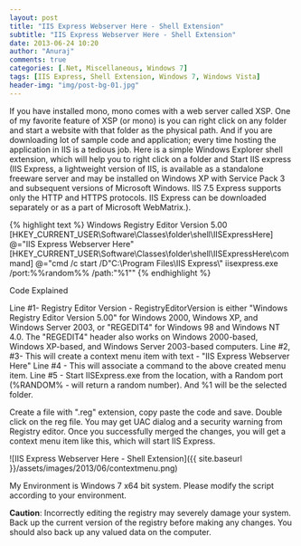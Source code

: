 ```yaml
---
layout: post
title: "IIS Express Webserver Here - Shell Extension"
subtitle: "IIS Express Webserver Here - Shell Extension"
date: 2013-06-24 10:20
author: "Anuraj"
comments: true
categories: [.Net, Miscellaneous, Windows 7]
tags: [IIS Express, Shell Extension, Windows 7, Windows Vista]
header-img: "img/post-bg-01.jpg"
---
```

If you have installed mono, mono comes with a web server called XSP. One of my favorite feature of XSP (or mono) is you can right click on any folder and start a website with that folder as the physical path. And if you are downloading lot of sample code and application; every time hosting the application in IIS is a tedious job. Here is a simple Windows Explorer shell extension, which will help you to right click on a folder and Start IIS express (IIS Express, a lightweight version of IIS, is available as a standalone freeware server and may be installed on Windows XP with Service Pack 3 and subsequent versions of Microsoft Windows. IIS 7.5 Express supports only the HTTP and HTTPS protocols. IIS Express can be downloaded separately or as a part of Microsoft WebMatrix.).

{% highlight text %}
Windows Registry Editor Version 5.00
[HKEY_CURRENT_USER\Software\Classes\folder\shell\IISExpressHere]
@="IIS Express Webserver Here"
[HKEY_CURRENT_USER\Software\Classes\folder\shell\IISExpressHere\command]
@="cmd /c start /D\"C:\\Program Files\\IIS Express\\\" iisexpress.exe /port:%%random%% /path:\"%1\""
{% endhighlight %}

Code Explained

Line #1- Registry Editor Version - RegistryEditorVersion is either "Windows Registry Editor Version 5.00" for Windows 2000, Windows XP, and Windows Server 2003, or "REGEDIT4" for Windows 98 and Windows NT 4.0. The "REGEDIT4" header also works on Windows 2000-based, Windows XP-based, and Windows Server 2003-based computers.
Line #2, #3- This will create a context menu item with text - "IIS Express Webserver Here"
Line #4 - This will associate a command to the above created menu item.
Line #5 - Start IISExpress.exe from the location, with a Random port (%RANDOM% - will return a random number). And %1 will be the selected folder.

Create a file with ".reg" extension, copy paste the code and save. Double click on the reg file. You may get UAC dialog and a security warning from Registry editor. Once you successfully merged the changes, you will get a context menu item like this, which will start IIS Express.

![IIS Express Webserver Here - Shell Extension]({{ site.baseurl }}/assets/images/2013/06/contextmenu.png)

My Environment is Windows 7 x64 bit system. Please modify the script according to your environment.

**Caution**: Incorrectly editing the registry may severely damage your system. Back up the current version of the registry before making any changes. You should also back up any valued data on the computer.
